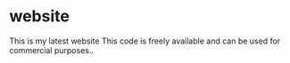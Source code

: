 ﻿# website
This is my latest website
This code is freely available and can be used for commercial purposes..
